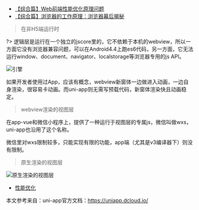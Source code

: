 - [【综合篇】Web前端性能优化原理问题](https://mp.weixin.qq.com/s/DLKQjQlngfUDJlU7SQ6T1Q)
- [【综合篇】浏览器的工作原理：浏览器幕后揭秘](https://mp.weixin.qq.com/s/lYmWbCKywyR-0njVL3BLXQ)

> 在非H5端运行时

?> 逻辑层是运行在一个独立的jscore里的，它不依赖于本机的webview，所以一方面它没有浏览器兼容问题，可以在Android4.4上跑es6代码，另一方面，它无法运行window、document、navigator、localstorage等浏览器专用的js API。

![引擎](https://cdn.jsdelivr.net/gh/webVueBlog/dadapic/img/jscore.jpg)

如果开发者使用过App，应该有概念，webview新窗体一边做进入动画，一边自身渲染，很容易卡动画。而uni-app则无需写预载代码，新窗体渲染快且动画稳定。

> webview渲染的视图层

在app-vue和微信小程序上，提供了一种运行于视图层的专属js，微信叫做wxs，uni-app也沿用了这个名称。

微信里对wxs限制较多，只能实现有限的功能，app端（尤其是v3编译器下）则没有限制。

> 原生渲染的视图层

![原生渲染的视图层](https://cdn.jsdelivr.net/gh/webVueBlog/dadapic/img/QQ截图20200208195037.png)

- [性能优化](https://uniapp.dcloud.io/performance)

本文参考来自：uni-app官方文档：https://uniapp.dcloud.io/
